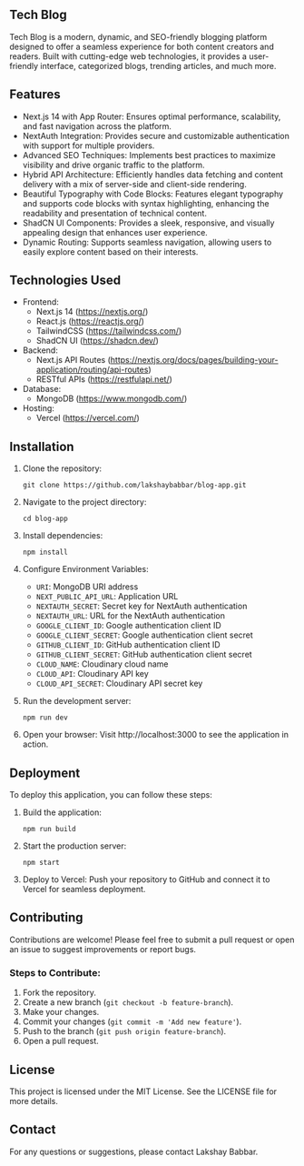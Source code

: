 Tech Blog
-------------

Tech Blog is a modern, dynamic, and SEO-friendly blogging platform designed to offer a seamless experience for both content creators and readers. Built with cutting-edge web technologies, it provides a user-friendly interface, categorized blogs, trending articles, and much more.

Features
--------

-   Next.js 14 with App Router: Ensures optimal performance, scalability, and fast navigation across the platform.
-   NextAuth Integration: Provides secure and customizable authentication with support for multiple providers.
-   Advanced SEO Techniques: Implements best practices to maximize visibility and drive organic traffic to the platform.
-   Hybrid API Architecture: Efficiently handles data fetching and content delivery with a mix of server-side and client-side rendering.
-   Beautiful Typography with Code Blocks: Features elegant typography and supports code blocks with syntax highlighting, enhancing the readability and presentation of technical content.
-   ShadCN UI Components: Provides a sleek, responsive, and visually appealing design that enhances user experience.
-   Dynamic Routing: Supports seamless navigation, allowing users to easily explore content based on their interests.

Technologies Used
-----------------

-   Frontend:
    -   Next.js 14 (<https://nextjs.org/>)
    -   React.js (<https://reactjs.org/>)
    -   TailwindCSS (<https://tailwindcss.com/>)
    -   ShadCN UI (<https://shadcn.dev/>)
-   Backend:
    -   Next.js API Routes (<https://nextjs.org/docs/pages/building-your-application/routing/api-routes>)
    -   RESTful APIs (<https://restfulapi.net/>)
-   Database:
    -   MongoDB (<https://www.mongodb.com/>)
-   Hosting:
    -   Vercel (<https://vercel.com/>)

Installation
------------

1.  Clone the repository:

    `git clone https://github.com/lakshaybabbar/blog-app.git`

2.  Navigate to the project directory:

    `cd blog-app`

3.  Install dependencies:

    `npm install`

4. Configure Environment Variables:

    - `URI`: MongoDB URI address
    - `NEXT_PUBLIC_API_URL`: Application URL
    - `NEXTAUTH_SECRET`: Secret key for NextAuth authentication
    - `NEXTAUTH_URL`: URL for the NextAuth authentication
    - `GOOGLE_CLIENT_ID`: Google authentication client ID
    - `GOOGLE_CLIENT_SECRET`: Google authentication client secret
    - `GITHUB_CLIENT_ID`: GitHub authentication client ID
    - `GITHUB_CLIENT_SECRET`: GitHub authentication client secret
    - `CLOUD_NAME`: Cloudinary cloud name
    - `CLOUD_API`: Cloudinary API key
    - `CLOUD_API_SECRET`: Cloudinary API secret key

5.  Run the development server:

    `npm run dev`

6.  Open your browser: Visit http://localhost:3000 to see the application in action.

Deployment
----------

To deploy this application, you can follow these steps:

1.  Build the application:

    `npm run build`

2.  Start the production server:

    `npm start`

3.  Deploy to Vercel: Push your repository to GitHub and connect it to Vercel for seamless deployment.

Contributing
------------

Contributions are welcome! Please feel free to submit a pull request or open an issue to suggest improvements or report bugs.

### Steps to Contribute:

1.  Fork the repository.
2.  Create a new branch (`git checkout -b feature-branch`).
3.  Make your changes.
4.  Commit your changes (`git commit -m 'Add new feature'`).
5.  Push to the branch (`git push origin feature-branch`).
6.  Open a pull request.

License
-------

This project is licensed under the MIT License. See the LICENSE file for more details.

Contact
-------

For any questions or suggestions, please contact Lakshay Babbar.